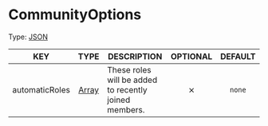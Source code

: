 # CommunityOptions

Type: [JSON](https://developer.mozilla.org/en-US/docs/Web/JavaScript/Reference/Global_Objects/JSON)

| KEY | TYPE | DESCRIPTION | OPTIONAL | DEFAULT |
| :-: | :--: | ----------- | :------: | :-----: |
| automaticRoles | [Array](https://developer.mozilla.org/en-US/docs/Web/JavaScript/Reference/Global_Objects/Array/map) | These roles will be added to recently joined members. | ⨯ | `none` |
